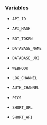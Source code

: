 ### Variables

* `API_ID`

* `API_HASH` 

* `BOT_TOKEN`

* `DATABASE_NAME`

* `DATABASE_URI`

* `WEBHOOK`

* `LOG_CHANNEL`

* `AUTH_CHANNEL`

* `PICS`

* `SHORT_URL`

* `SHORT_API`
